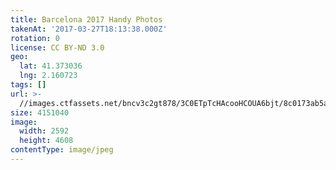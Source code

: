 ```yaml
---
title: Barcelona 2017 Handy Photos
takenAt: '2017-03-27T18:13:38.000Z'
rotation: 0
license: CC BY-ND 3.0
geo:
  lat: 41.373036
  lng: 2.160723
tags: []
url: >-
  //images.ctfassets.net/bncv3c2gt878/3C0ETpTcHAcooHCOUA6bjt/8c0173ab5a10d3a1c7438d027b371417/barcelona-2017-handy-photos_33974300051_o
size: 4151040
image:
  width: 2592
  height: 4608
contentType: image/jpeg
---
```


